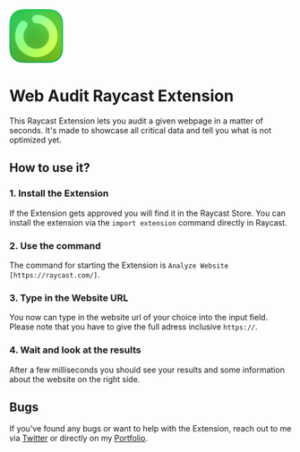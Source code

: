 <img width="96" src="./assets/seo_checker_icon.png" />

# Web Audit Raycast Extension

This Raycast Extension lets you audit a given webpage in a matter of seconds. It's made to showcase all critical data and tell you what is not optimized yet.

## How to use it?

### 1. Install the Extension
If the Extension gets approved you will find it in the Raycast Store.
You can install the extension via the `import extension` command directly in Raycast.

### 2. Use the command
The command for starting the Extension is `Analyze Website [https://raycast.com/]`.

### 3. Type in the Website URL
You now can type in the website url of your choice into the input field. Please note that you have to give the full adress inclusive `https://`.

### 4. Wait and look at the results
After a few milliseconds you should see your results and some information about the website on the right side.

## Bugs

If you've found any bugs or want to help with the Extension, reach out to me via [Twitter](https://twitter.com/floriandwt) or directly on my [Portfolio](https://designwithtech.com/).
